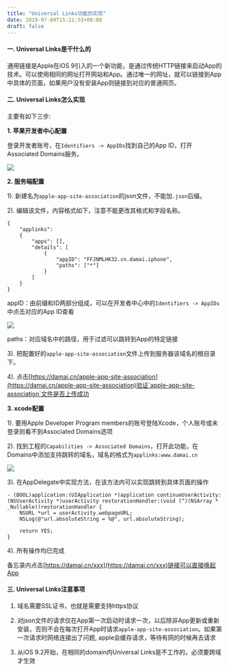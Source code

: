 ```yaml
---
title: "Universal Links功能的实现"
date: 2019-07-09T15:21:53+08:00
draft: false
---
```


#### 一. Universal Links是干什么的
通用链接是Apple在iOS 9引入的一个新功能，是通过传统HTTP链接来启动App的技术。可以使用相同的网址打开网站和App。通过唯一的网址，就可以链接到App中具体的页面，如果用户没有安装App则链接到对应的普通网页。

#### 二. Universal Links怎么实现
主要有如下三步:

**1. 苹果开发者中心配置**

登录开发者账号，在`Identifiers -> AppIDs`找到自己的App ID，打开Associated Domains服务。

![](https://github.com/shanbozhu/shanbozhu.github.io.resource/blob/master/image/2019_7_9/2019_7_9_0.png?raw=true)

**2. 服务端配置**

1). 新建名为`apple-app-site-association`的json文件，不能加`.json`后缀。

2). 编辑该文件，内容格式如下，注意不能更改其格式和字段名称。

```
{
    "applinks":
    {
        "apps": [],
        "details": [
            {
                "appID": "FFJNMLHK32.cn.damai.iphone",
                "paths": ["*"]
            }
        ]
    }
}
```
appID：由前缀和ID两部分组成，可以在开发者中心中的`Identifiers -> AppIDs`中点击对应的App ID查看

![](https://github.com/shanbozhu/shanbozhu.github.io.resource/blob/master/image/2019_7_9/2019_7_9_1.png?raw=true)

paths：对应域名中的路径，用于过滤可以跳转到App的特定链接

3). 把配置好的`apple-app-site-association`文件上传到服务器该域名的根目录下。

4). 点击[https://damai.cn/apple-app-site-association](https://damai.cn/apple-app-site-association)验证`apple-app-site-association`文件是否上传成功

**3. xcode配置**

1). 要用Apple Developer Program members的账号登陆Xcode，个人账号或未登录则看不到Associated Domains选项

2). 找到工程的`Capabilities -> Associated Domains`，打开此功能，在Domains中添加支持跳转的域名，域名的格式为`applinks:www.damai.cn`

![](https://github.com/shanbozhu/shanbozhu.github.io.resource/blob/master/image/2019_7_9/2019_7_9_2.png?raw=true)

3). 在AppDelegate中实现方法，在该方法内可以实现跳转到具体页面的操作

```
- (BOOL)application:(UIApplication *)application continueUserActivity:(NSUserActivity *)userActivity restorationHandler:(void (^)(NSArray * _Nullable))restorationHandler {
    NSURL *url = userActivity.webpageURL;
    NSLog(@"url.absoluteString = %@", url.absoluteString);

    return YES;
}
```
4). 所有操作均已完成

备忘录内点击[https://damai.cn/xxx](https://damai.cn/xxx)链接可以直接唤起App

#### 三. Universal Links注意事项
1. 域名需要SSL证书，也就是需要支持https协议

2. 对json文件的请求仅在App第一次启动时请求一次，以后除非App更新或重新安装，否则不会在每次打开App时请求`apple-app-site-association`。如果第一次请求时网络连接出了问题, apple会缓存请求，等待有网的时候再去请求

3. 从iOS 9.2开始，在相同的domain内Universal Links是不工作的，必须要跨域才生效
